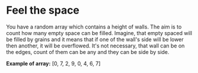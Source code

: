 # Feel the space

You have a random array which contains a height of walls.
The aim is to count how many empty space can be filled.
Imagine, that empty spaced will be filled by grains and it means that if one of the wall's side will be lower then another, it will be overflowed.
It's not necessary, that wall can be on the edges, count of them can be any and they can be side by side.

**Example of array:** [0, 7, 2, 9, 0, 4, 6, 7]